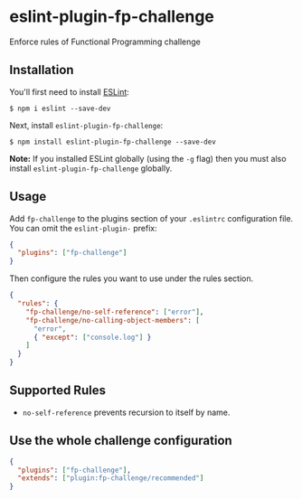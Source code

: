 # eslint-plugin-fp-challenge

Enforce rules of Functional Programming challenge

## Installation

You'll first need to install [ESLint](http://eslint.org):

```
$ npm i eslint --save-dev
```

Next, install `eslint-plugin-fp-challenge`:

```
$ npm install eslint-plugin-fp-challenge --save-dev
```

**Note:** If you installed ESLint globally (using the `-g` flag) then you must
also install `eslint-plugin-fp-challenge` globally.

## Usage

Add `fp-challenge` to the plugins section of your `.eslintrc` configuration
file. You can omit the `eslint-plugin-` prefix:

```json
{
  "plugins": ["fp-challenge"]
}
```

Then configure the rules you want to use under the rules section.

```json
{
  "rules": {
    "fp-challenge/no-self-reference": ["error"],
    "fp-challenge/no-calling-object-members": [
      "error",
      { "except": ["console.log"] }
    ]
  }
}
```

## Supported Rules

- `no-self-reference` prevents recursion to itself by name.

## Use the whole challenge configuration

```json
{
  "plugins": ["fp-challenge"],
  "extends": ["plugin:fp-challenge/recommended"]
}
```
